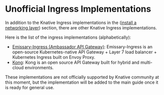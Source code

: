 # Unofficial Ingress Implementations

In addition to the Knative Ingress implementations in the ([install a networking layer](../install-serving-with-yaml/#install-a-networking-layer)) section,
there are other Knative Ingress implementations.

Here is the list of the ingress implementations (alphabetically):

- [Emissary-Ingress (Ambassador API Gateway)](https://www.getambassador.io/docs/edge-stack/latest/howtos/knative/): Emissary-Ingress is an open-source Kubernetes-native API Gateway + Layer 7 load balancer + Kubernetes Ingress built on Envoy Proxy.
- [Kong](https://docs.konghq.com/kubernetes-ingress-controller/latest/guides/using-kong-with-knative/): Kong is an open source API Gateway built for hybrid and multi-cloud environments.

These implementations are not officially supported by Knative community at this moment, but the implementation will be added to the main guide once it is ready for general use.
